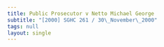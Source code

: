 ```yaml
---
title: Public Prosecutor v Netto Michael George
subtitle: "[2000] SGHC 261 / 30\_November\_2000"
tags: null
layout: single
---
```



